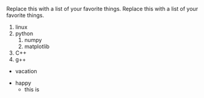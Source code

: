 Replace this with a list of your favorite things.
Replace this with a list of your favorite things.
1. linux
2. python
   1. numpy 
   2. matplotlib
3. C++
4. g++
* vacation
- happy
   * this is 
